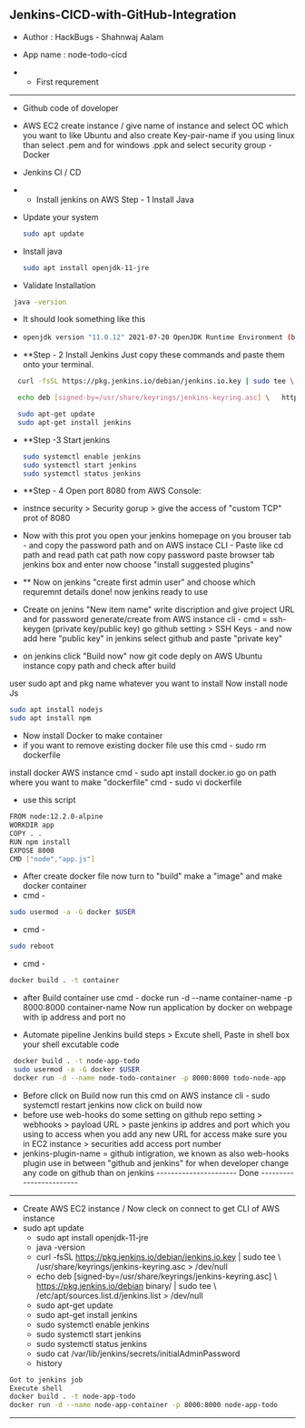 ## Jenkins-CICD-with-GitHub-Integration
- Author : HackBugs - Shahnwaj Aalam
- App name : node-todo-cicd

- - First requrement 
-------------------------
- Github code of doveloper
- AWS EC2 create instance / give name of instance and select OC which you want to like Ubuntu and also create Key-pair-name 
if you using linux than select .pem and for windows .ppk and select security group
-Docker 
- Jenkins CI / CD

- - Install jenkins on AWS
Step - 1 Install Java
- Update your system
  ```sh
  sudo apt update
  ```
- Install java
  ```sh
  sudo apt install openjdk-11-jre
  ```
- Validate Installation
```sh
 java -version
```
- It should look something like this
- ```sh
  openjdk version "11.0.12" 2021-07-20 OpenJDK Runtime Environment (build 11.0.12+7-post-Debian-2) OpenJDK 64-Bit Server VM (build 11.0.12+7-post-Debian-2, mixed mode, sharing)
  ```
- **Step - 2 Install Jenkins
Just copy these commands and paste them onto your terminal.
```sh
  curl -fsSL https://pkg.jenkins.io/debian/jenkins.io.key | sudo tee \   /usr/share/keyrings/jenkins-keyring.asc > /dev/null
```
```sh
  echo deb [signed-by=/usr/share/keyrings/jenkins-keyring.asc] \   https://pkg.jenkins.io/debian binary/ | sudo tee \   /etc/apt/sources.list.d/jenkins.list > /dev/null
```
```sh
  sudo apt-get update 
  sudo apt-get install jenkins
```
- **Step -3 Start jenkins
  ```sh
  sudo systemctl enable jenkins
  sudo systemctl start jenkins
  sudo systemctl status jenkins

- **Step - 4 Open port 8080 from AWS Console:

- instnce security > Security gorup > give the access of "custom TCP" prot of 8080
-  Now with this prot you open your jenkins homepage on you brouser tab - and copy the password path and on AWS instace CLI - Paste like cd path 
 and read path cat path now copy password paste browser tab jenkins box and enter now choose "install suggested plugins"
 - ** Now on jenkins "create first admin user" and choose which requremnt details done! now jenkins ready to use

 - Create on jenins "New item name" write discription and give project URL and for password generate/create from AWS instance cli - cmd =  ssh-keygen (private key/public key)
 go github setting > SSH Keys - and now add here "public key" in jenkins select github and paste "private key"
 - on jenkins click "Build now" now git code deply on AWS Ubuntu instance copy path and check after build

 user sudo apt and pkg name whatever you want to install
 Now install node Js
 ```sh
 sudo apt install nodejs
 sudo apt install npm
```
 - Now install Docker to make container
 - if you want to remove existing docker file use this cmd - sudo rm dockerfile

 install docker AWS instance cmd - sudo apt install docker.io
 go on path where you want to make "dockerfile" cmd - sudo vi dockerfile
 - use this script
 ```sh
 FROM node:12.2.0-alpine
 WORKDIR app
 COPY . .
 RUN npm install
 EXPOSE 8000
 CMD ["node","app.js"]
```
 - After create docker file now turn to "build" make a "image" and make docker container 
 - cmd - 
 ```sh
 sudo usermod -a -G docker $USER
```
 - cmd - 
 ```sh
 sudo reboot
 ```
 - cmd - 
 ```sh
 docker build . -t container
```

 - after Build container use cmd - docke run -d --name container-name -p 8000:8000 container-name
 Now run application by docker on webpage with ip address and port no

 - Automate pipeline
 Jenkins build steps > Excute shell, Paste in shell box your shell excutable code
```sh
 docker build . -t node-app-todo
 sudo usermod -a -G docker $USER
 docker run -d --name node-todo-container -p 8000:8000 todo-node-app
```
 
 - Before click on Build now run this cmd on AWS instance cli -  sudo systemctl restart jenkins now click on build now
 - before use web-hooks do some setting on github repo setting > webhooks > payload URL > paste jenkins ip addres and port which you using to access
 when you add any new URL for access make sure you in EC2 instance > securities add access port number 
 - jenkins-plugin-name = github intigration, we known as also web-hooks plugin use in between "github and jenkins" for when developer change any code on github than on jenkins 
 ---------------------- Done ------------------------
 
--------------------------------------------------------------------------------------------------------------
- Create AWS EC2 instance / Now cleck on connect to get CLI of AWS instance
- sudo apt update
     - sudo apt install openjdk-11-jre
     - java -version
     - curl -fsSL https://pkg.jenkins.io/debian/jenkins.io.key | sudo tee \   /usr/share/keyrings/jenkins-keyring.asc > /dev/null 
     - echo deb [signed-by=/usr/share/keyrings/jenkins-keyring.asc] \   https://pkg.jenkins.io/debian binary/ | sudo tee \   /etc/apt/sources.list.d/jenkins.list > /dev/null
     - sudo apt-get update 
     - sudo apt-get install jenkins
     - sudo systemctl enable jenkins
     - sudo systemctl start jenkins
     - sudo systemctl status jenkins
     - sudo cat /var/lib/jenkins/secrets/initialAdminPassword
     - history
```sh
Got to jenkins job
Execute shell 
docker build . -t node-app-todo
docker run -d --name node-app-container -p 8000:8000 node-app-todo
```
--------------------------------------------------------------------------------------------------


